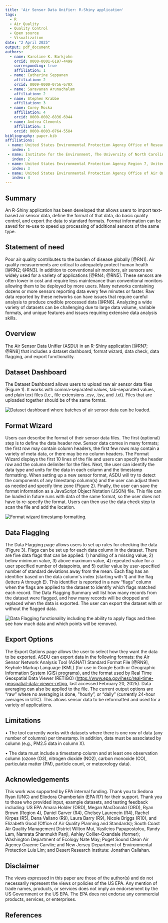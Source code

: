 ```yaml
---
title: 'Air Sensor Data Unifier: R-Shiny application'
tags:
  - R
  - Air Quality
  - Quality Control
  - Open source
  - Visualization
date: "2 April 2025"
output: pdf_document
authors:
  - name: Karoline K. Barkjohn
    orcid: 0000-0001-6197-4499
    corresponding: true 
    affiliation: 1     
  - name: Catherine Seppanen
    affiliation: 2
    orcid: 0009-0000-0756-670X  
  - name: Saravanan Arunachalam
    affiliation: 2
  - name: Stephen Krabbe
    affiliation: 3  
  - name: Corey Mocka 
    affiliation: 4    
    orcid: 0000-0002-6836-6944    
  - name: Andrea Clements
    affiliation: 1
    orcid: 0000-0003-0764-5584
bibliography: paper.bib
affiliations:
 - name: United States Environmental Protection Agency Office of Research and Development, United States of America
   index: 1
 - name: Institute for the Environment, The University of North Carolina at Chapel Hill, NC, United States of America
   index: 2
 - name: United States Environmental Protection Agency Region 7, United States of America
   index: 3
 - name: United States Environmental Protection Agency Office of Air Quality Planning and Standards, United States of America
   index: 4
---
```


## Summary

An R-Shiny application has been developed that allows users to import text-based air sensor data, define the format of that data, do basic quality control, and export the data to standard formats. Format information can be saved for re-use to speed up processing of additional sensors of the same type.

## Statement of need

Poor air quality contributes to the burden of disease globally [@RN1]. Air quality measurements are critical to adequately protect human health [@RN2; @RN3]. In addition to conventional air monitors, air sensors are widely used for a variety of applications [@RN4; @RN5]. These sensors are often lower in cost and require less maintenance than conventional monitors allowing them to be deployed by more users. Many networks containing dozens or more sensors reporting data every few minutes or faster. Raw data reported by these networks can have issues that require careful analysis to produce credible processed data [@RN6]. Analyzing a wide variety of datasets can be challenging due to large data volume, variable formats, and unique features and issues requiring extensive data analysis skills.

## Overview

The Air Sensor Data Unifier (ASDU) in an R-Shiny application [@RN7; @RN8] that includes a dataset dashboard, format wizard, data check, data flagging, and export functionality.

## Dataset Dashboard

The Dataset Dashboard allows users to upload raw air sensor data files (Figure 1). It works with comma-separated values, tab-separated values, and plain text files (i.e., file extensions .csv, .tsv, and .txt). Files that are uploaded together should be of the same format.

![Dataset dashboard where batches of air sensor data can be loaded.](Figure1.png)

## Format Wizard

Users can describe the format of their sensor data files. The first (optional) step is to define the data header row. Sensor data comes in many formats; the first row may contain column headers, the first few rows may contain a variety of meta data, or there may be no column headers. The Format Wizard displays the first 10 lines of the file and users can specify the header row and the column delimiter for the files. Next, the user can identify the data type and units for the data in each column and the timestamp formatting. When setting up a new sensor format, ASDU will try to detect the components of any timestamp column(s) and the user can adjust them as needed and specify time zone (Figure 2). Finally, the user can save the format information as a JavaScript Object Notation (JSON) file. This file can be loaded in future runs with data of the same format, so the user does not have to re-specify the format. Users can then use the data check step to scan the file and add the location.

![Format wizard timestamp formatting.](Figure2.png)

## Data Flagging 

The Data Flagging page allows users to set up rules for checking the data (Figure 3). Flags can be set up for each data column in the dataset. There are five data flags that can be applied: 1) handling of a missing value, 2) below minimum value, 3) above maximum value, 4) repeated value for a user specified number of datapoints, and 5) outlier value by user-specified number of standard deviations away from the mean. Each flag has an identifier based on the data column's index (starting with 1) and the flag (letters A through E). This identifier is reported in a new “flags” column when the flags are applied to the dataset to identify which flags matched each record. The Data Flagging Summary will list how many records from the dataset were flagged, and how many records will be dropped and replaced when the data is exported. The user can export the dataset with or without the flagged data.

![Data Flagging functionality including the ability to apply flags and then see how much data and which points will be removed.](Figure3.png)

## Export Options 

The Export Options page allows the user to select how they want the data to be exported. ASDU can export data in the following formats: the Air Sensor Network Analysis Tool (ASNAT) Standard Format File [@RN9], Keyhole Markup Language (KML) (for use in Google Earth or Geographic Information System (GIS) programs), and the format used by Real Time Geospatial Data Viewer (RETIGO) (https://www.epa.gov/hesc/real-time-geospatial-data-viewer-retigo, last accessed February 20, 2025). Data averaging can also be applied to the file. The current output options are “raw” where no averaging is done, "hourly”, or “daily” (currently 24-hour averages in UTC). This allows sensor data to be reformatted and used for a variety of applications.

## Limitations

• The tool currently works with datasets where there is one row of data (any number of columns) per timestamp. In addition, data must be associated by column (e.g., PM2.5 data in column X). 

• The data must include a timestamp column and at least one observation column (ozone (O3), nitrogen dioxide (NO2), carbon monoxide (CO), particulate matter (PM), particle count, or meteorology data).

## Acknowledgements

This work was supported by EPA internal funding. Thank you to Sedona Ryan (UNC) and Eliodora Chamberlain (EPA R7) for their support. Thank you to those who provided input, example datasets, and testing feedback including: US EPA Amara Holder (ORD), Megan MacDonald (ORD), Ryan Brown (Region 4), Daniel Garver (R4), Chelsey Laurencin (R4), Rachel Kirpes (R5), Dena Vallano (R9), Laura Barry (R9), Nicole Briggs (R10), and Elizabeth Good (Office of Air Quality Planning and Standards); South Coast Air Quality Management District Wilton Mui, Vasileios Papapostolou, Randy Lam, Namrata Shanmukh Panji, Ashley Collier-Oxandale (former); Washington Department of Ecology Nate May; Puget Sound Clean Air Agency Graeme Carvlin; and New Jersey Department of Environmental Protection Luis Lim; and Desert Research Institute: Jonathan Callahan.

## Disclaimer

The views expressed in this paper are those of the author(s) and do not necessarily represent the views or policies of the US EPA. Any mention of trade names, products, or services does not imply an endorsement by the US Government or the US EPA. The EPA does not endorse any commercial products, services, or enterprises.

## References
